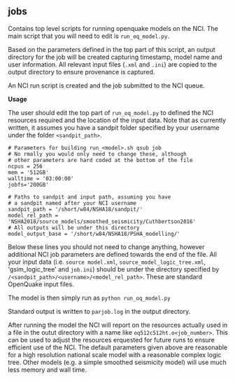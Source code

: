 **jobs**
---------

Contains top level scripts for running openquake models on the NCI. The main script that you will need to edit is `run_oq_model.py`. 

Based on the parameters defined in the top part of this script, an output directory for the job will be created capturing timestamp, model name and user information. All relevant input files (`.xml` and `.ini`) are copied to the output directory to ensure provenance is captured.

An NCI run script is created and the job submitted to the NCI queue.

**Usage**

The user should edit the top part of `run_oq_model.py` to defined the NCI resources required and the location of the input data. Note that as currently written, it assumes you have a sandpit folder specified by your username under the folder `<sandpit_path>`.

    # Parameters for building run_<model>.sh qsub job
    # No rmally you would only need to change these, although
    # other parameters are hard coded at the bottom of the file
    ncpus = 256 
    mem = '512GB'
    walltime = '03:00:00'
    jobfs='200GB' 

    # Paths to sandpit and input path, assuming you have
    # a sandpit named after your NCI username
    sandpit_path = '/short/w84/NSHA18/sandpit/'
    model_rel_path = 'NSHA2018/source_models/smoothed_seismicity/Cuthbertson2016'
    # All outputs will be under this directory
    model_output_base = '/short/w84/NSHA18/PSHA_modelling/'

Below these lines you should not need to change anything, however additional NCI job parameters are defined towards the end of the file. All your input data (i.e. `source model.xml`, `source_model_logic_tree.xml`, 'gsim_logic_tree' and `job.ini`) should be under the directory specified by `/<sandpit_path>/<username>/<model_rel_path>`. These are standard OpenQuake input files.

The model is then simply run as `python run_oq_model.py`

Standard output is written to `parjob.log` in the output directory.

After running the model the NCI will report on the resources actually used in a file in the outut directory with a name like `oq512c512ht.o<job_number>`. This can be used to adjust the resources erquested for future runs to ensure efficient use of the NCI. The default parameters given above are reasonable for a high resolution national scale model with a reasonable complex logic tree. Other models (e.g. a simple smoothed seismicity model) will use much less memory and wall time.